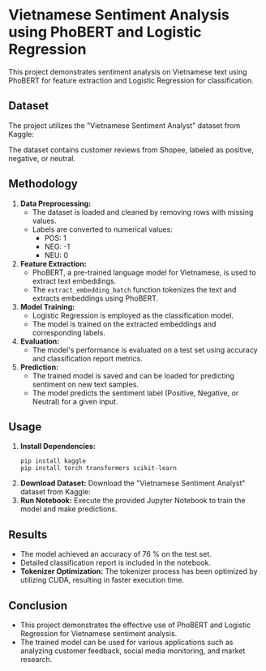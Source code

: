 # Vietnamese Sentiment Analysis using PhoBERT and Logistic Regression

This project demonstrates sentiment analysis on Vietnamese text using PhoBERT for feature extraction and Logistic Regression for classification.

## Dataset

The project utilizes the "Vietnamese Sentiment Analyst" dataset from Kaggle: 

The dataset contains customer reviews from Shopee, labeled as positive, negative, or neutral.


## Methodology

1. **Data Preprocessing:**
    - The dataset is loaded and cleaned by removing rows with missing values.
    - Labels are converted to numerical values: 
        - POS: 1
        - NEG: -1
        - NEU: 0
2. **Feature Extraction:**
    - PhoBERT, a pre-trained language model for Vietnamese, is used to extract text embeddings.
    - The `extract_embedding_batch` function tokenizes the text and extracts embeddings using PhoBERT.
3. **Model Training:**
    - Logistic Regression is employed as the classification model.
    - The model is trained on the extracted embeddings and corresponding labels.
4. **Evaluation:**
    - The model's performance is evaluated on a test set using accuracy and classification report metrics.
5. **Prediction:**
    - The trained model is saved and can be loaded for predicting sentiment on new text samples.
    - The model predicts the sentiment label (Positive, Negative, or Neutral) for a given input.


## Usage

1. **Install Dependencies:**
   ```
   pip install kaggle
   pip install torch transformers scikit-learn

   ```
3. **Download Dataset:**
    Download the "Vietnamese Sentiment Analyst" dataset from Kaggle: 
4. **Run Notebook:**
    Execute the provided Jupyter Notebook to train the model and make predictions.


## Results

- The model achieved an accuracy of 76 % on the test set.
- Detailed classification report is included in the notebook.
- **Tokenizer Optimization:** The tokenizer process has been optimized by utilizing CUDA, resulting in faster execution time.

## Conclusion

- This project demonstrates the effective use of PhoBERT and Logistic Regression for Vietnamese sentiment analysis.
- The trained model can be used for various applications such as analyzing customer feedback, social media monitoring, and market research.

